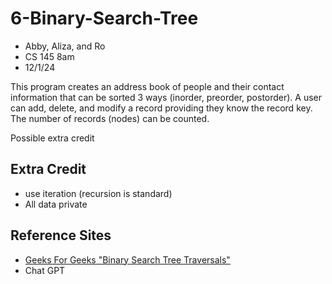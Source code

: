 # 6-Binary-Search-Tree
- Abby, Aliza, and Ro
- CS 145 8am
- 12/1/24

This program creates an address book of people and their contact information that can be sorted 3 ways (inorder, preorder, postorder).  A user can add, delete, and modify a record providing they know the record key. The number of records (nodes) can be counted.

Possible extra credit
## Extra Credit
- use iteration (recursion is standard)
- All data private

## Reference Sites
- [Geeks For Geeks "Binary Search Tree Traversals"](https://www.geeksforgeeks.org/binary-search-tree-traversal-inorder-preorder-post-order/)
- Chat GPT
